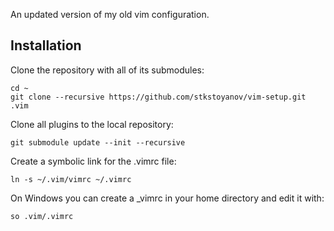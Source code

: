 An updated version of my old vim configuration.

Installation
------------

Clone the repository with all of its submodules:
```
cd ~
git clone --recursive https://github.com/stkstoyanov/vim-setup.git .vim
```

Clone all plugins to the local repository:

```
git submodule update --init --recursive
```

Create a symbolic link for the .vimrc file:

```
ln -s ~/.vim/vimrc ~/.vimrc
```

On Windows you can create a _vimrc in your home directory and edit it with:

```
so .vim/.vimrc
```